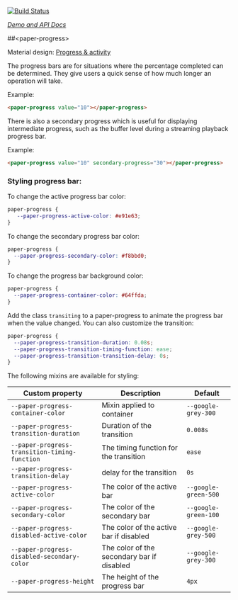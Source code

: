 
<!---

This README is automatically generated from the comments in these files:
paper-progress.html

Edit those files, and our readme bot will duplicate them over here!
Edit this file, and the bot will squash your changes :)

The bot does some handling of markdown. Please file a bug if it does the wrong
thing! https://github.com/PolymerLabs/tedium/issues

-->

[![Build Status](https://travis-ci.org/PolymerElements/paper-progress.svg?branch=master)](https://travis-ci.org/PolymerElements/paper-progress)

_[Demo and API Docs](https://elements.polymer-project.org/elements/paper-progress)_


##&lt;paper-progress&gt;

Material design: [Progress & activity](https://www.google.com/design/spec/components/progress-activity.html)

The progress bars are for situations where the percentage completed can be
determined. They give users a quick sense of how much longer an operation
will take.

Example:

```html
<paper-progress value="10"></paper-progress>
```

There is also a secondary progress which is useful for displaying intermediate
progress, such as the buffer level during a streaming playback progress bar.

Example:

```html
<paper-progress value="10" secondary-progress="30"></paper-progress>
```

### Styling progress bar:

To change the active progress bar color:

```css
paper-progress {
   --paper-progress-active-color: #e91e63;
}
```

To change the secondary progress bar color:

```css
paper-progress {
  --paper-progress-secondary-color: #f8bbd0;
}
```

To change the progress bar background color:

```css
paper-progress {
  --paper-progress-container-color: #64ffda;
}
```

Add the class `transiting` to a paper-progress to animate the progress bar when
the value changed. You can also customize the transition:

```css
paper-progress {
  --paper-progress-transition-duration: 0.08s;
  --paper-progress-transition-timing-function: ease;
  --paper-progress-transition-transition-delay: 0s;
}
```

The following mixins are available for styling:

| Custom property | Description | Default |
| --- | --- | --- |
| `--paper-progress-container-color` | Mixin applied to container | `--google-grey-300` |
| `--paper-progress-transition-duration` | Duration of the transition | `0.008s` |
| `--paper-progress-transition-timing-function` | The timing function for the transition | `ease` |
| `--paper-progress-transition-delay` | delay for the transition | `0s` |
| `--paper-progress-active-color` | The color of the active bar | `--google-green-500` |
| `--paper-progress-secondary-color` | The color of the secondary bar | `--google-green-100` |
| `--paper-progress-disabled-active-color` | The color of the active bar if disabled | `--google-grey-500` |
| `--paper-progress-disabled-secondary-color` | The color of the secondary bar if disabled | `--google-grey-300` |
| `--paper-progress-height` | The height of the progress bar | `4px` |



